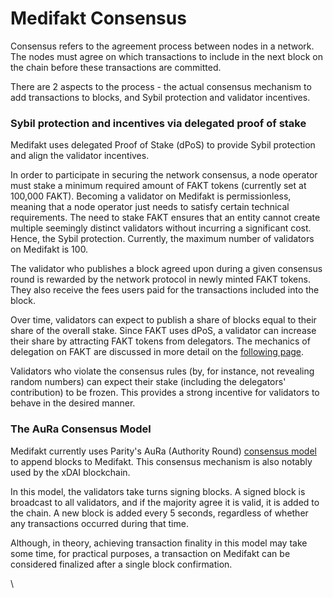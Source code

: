 # Medifakt Consensus

Consensus refers to the agreement process between nodes in a network. The nodes must agree on which transactions to include in the next block on the chain before these transactions are committed.

There are 2 aspects to the process - the actual consensus mechanism to add transactions to blocks, and Sybil protection and validator incentives.

### Sybil protection and incentives via delegated proof of stake

Medifakt uses delegated Proof of Stake (dPoS) to provide Sybil protection and align the validator incentives.  

In order to participate in securing the network consensus, a node operator must stake a minimum required amount of FAKT tokens (currently set at 100,000 FAKT). Becoming a validator on Medifakt is permissionless, meaning that a node operator just needs to satisfy certain technical requirements. The need to stake FAKT ensures that an entity cannot create multiple seemingly distinct validators without incurring a significant cost. Hence, the Sybil protection. Currently, the maximum number of validators on Medifakt is 100.

The validator who publishes a block agreed upon during a given consensus round is rewarded by the network protocol in newly minted FAKT tokens. They also receive the fees users paid for the transactions included into the block.

Over time, validators can expect to publish a share of blocks equal to their share of the overall stake. Since FAKT uses dPoS, a validator can increase their share by attracting FAKT tokens from delegators. The mechanics of delegation on FAKT are discussed in more detail on the [following page](https://docs.medifakt.network/general/fuse-network-blockchain/validators-and-delegation).

Validators who violate the consensus rules (by, for instance, not revealing random numbers) can expect their stake (including the delegators' contribution) to be frozen. This provides a strong incentive for validators to behave in the desired manner.

### The AuRa Consensus Model

Medifakt currently uses Parity's AuRa (Authority Round) [consensus model](https://openethereum.github.io/Aura) to append blocks to Medifakt. This consensus mechanism is also notably used by the xDAI blockchain.

In this model, the validators take turns signing blocks. A signed block is broadcast to all validators, and if the majority agree it is valid, it is added to the chain. A new block is added every 5 seconds, regardless of whether any transactions occurred during that time.

Although, in theory, achieving transaction finality in this model may take some time, for practical purposes, a transaction on Medifakt can be considered finalized after a single block confirmation.  

\
